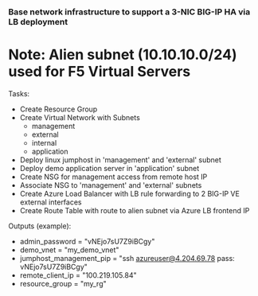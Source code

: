 ### Base network infrastructure to support a 3-NIC BIG-IP HA via LB deployment

# Note: Alien subnet (10.10.10.0/24) used for F5 Virtual Servers

Tasks:
   - Create Resource Group
   - Create Virtual Network with Subnets
      - management
      - external
      - internal
      - application
   - Deploy linux jumphost in 'management' and 'external' subnet
   - Deploy demo application server in 'application' subnet
   - Create NSG for management access from remote host IP
   - Associate NSG to 'management' and 'external' subnets
   - Create Azure Load Balancer with LB rule forwarding to 2 BIG-IP VE external interfaces
   - Create Route Table with route to alien subnet via Azure LB frontend IP

Outputs (example):
   - admin_password = "vNEjo7sU7Z9iBCgy"
   - demo_vnet = "my_demo_vnet"
   - jumphost_management_pip = "ssh azureuser@4.204.69.78 pass: vNEjo7sU7Z9iBCgy"
   - remote_client_ip = "100.219.105.84"
   - resource_group = "my_rg"